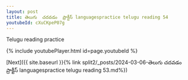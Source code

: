 ```yaml
---
layout: post
title: తెలుగు  చదవడం  ప్రాక్టీస్ languagespractice telugu reading 54
youtubeId: cXuCKpeP07g
---
```

 
 
Telugu reading practice
 
 
 
 
 


{% include youtubePlayer.html id=page.youtubeId %}
 
[Next]({{ site.baseurl }}{% link  split2/_posts/2024-03-06-తెలుగు  చదవడం  ప్రాక్టీస్ languagespractice telugu reading 53.md%})
 
